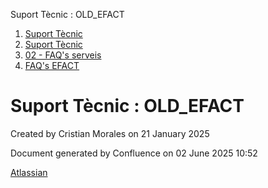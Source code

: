 Suport Tècnic : OLD\_EFACT  

1.  [Suport Tècnic](index.md)
2.  [Suport Tècnic](13893782.md)
3.  [02 - FAQ's serveis](26313393.md)
4.  [FAQ's EFACT](30867754.md)

Suport Tècnic : OLD\_EFACT
==========================

Created by Cristian Morales on 21 January 2025

Document generated by Confluence on 02 June 2025 10:52

[Atlassian](http://www.atlassian.com/)